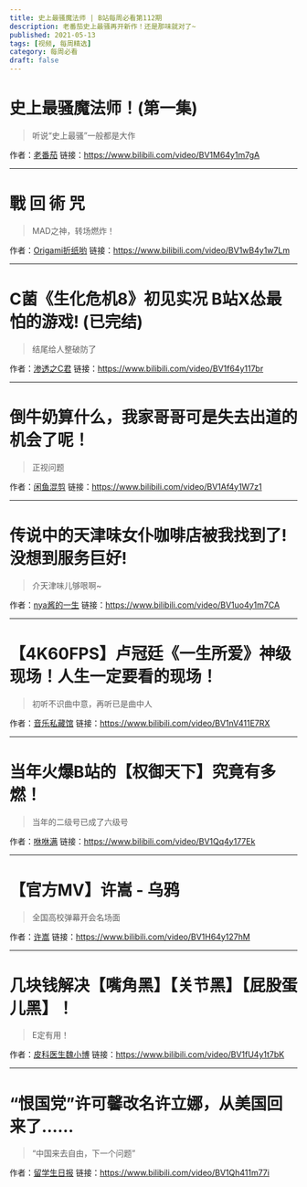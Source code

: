 ```yaml
---
title: 史上最骚魔法师 | B站每周必看第112期
description: 老番茄史上最骚再开新作！还是那味就对了~
published: 2021-05-13
tags: [视频, 每周精选]
category: 每周必看
draft: false
---
```


# 史上最骚魔法师！(第一集)
> 听说“史上最骚”一般都是大作

作者：[老番茄](https://space.bilibili.com/546195)
链接：https://www.bilibili.com/video/BV1M64y1m7gA

---

# 戰   回   術   咒
> MAD之神，转场燃炸！

作者：[Origami折纸哟](https://space.bilibili.com/183718978)
链接：https://www.bilibili.com/video/BV1wB4y1w7Lm

---

# C菌《生化危机8》初见实况 B站X怂最怕的游戏! (已完结)
> 结尾给人整破防了

作者：[渗透之C君](https://space.bilibili.com/4162287)
链接：https://www.bilibili.com/video/BV1f64y117br

---

# 倒牛奶算什么，我家哥哥可是失去出道的机会了呢！
> 正视问题

作者：[闲鱼混剪](https://space.bilibili.com/403213711)
链接：https://www.bilibili.com/video/BV1Af4y1W7z1

---

# 传说中的天津味女仆咖啡店被我找到了!没想到服务巨好!
> 介天津味儿够哏啊~

作者：[nya酱的一生](https://space.bilibili.com/1885078)
链接：https://www.bilibili.com/video/BV1uo4y1m7CA

---

# 【4K60FPS】卢冠廷《一生所爱》神级现场！人生一定要看的现场！
> 初听不识曲中意，再听已是曲中人

作者：[音乐私藏馆](https://space.bilibili.com/229733301)
链接：https://www.bilibili.com/video/BV1nV411E7RX

---

# 当年火爆B站的【权御天下】究竟有多燃！
> 当年的二级号已成了六级号

作者：[咻咻满](https://space.bilibili.com/37754047)
链接：https://www.bilibili.com/video/BV1Qq4y177Ek

---

# 【官方MV】许嵩 - 乌鸦
> 全国高校弹幕开会名场面

作者：[许嵩](https://space.bilibili.com/647208864)
链接：https://www.bilibili.com/video/BV1H64y127hM

---

# 几块钱解决【嘴角黑】【关节黑】【屁股蛋儿黑】！
> E定有用！

作者：[皮科医生魏小博](https://space.bilibili.com/456404164)
链接：https://www.bilibili.com/video/BV1fU4y1t7bK

---

# “恨国党”许可馨改名许立娜，从美国回来了……
> “中国来去自由，下一个问题”

作者：[留学生日报](https://space.bilibili.com/97077404)
链接：https://www.bilibili.com/video/BV1Qh411m77i

